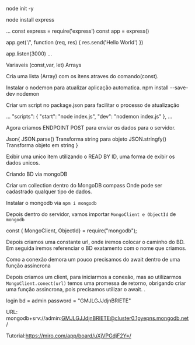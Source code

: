 node init -y

node install express

...
const express = require('express')
const app = express()

app.get('/', function (req, res) {
  res.send('Hello World')
})

app.listen(3000)
...

Variaveis (const,var, let)
Arrays

Cria uma lista  (Array) com os itens atraves do comando(const).


Instalar o nodemon para atualizar aplicação automatica.
npm install --save-dev nodemon

Criar um script no package.json para facilitar o processo de atualização

...
"scripts": {
    "start": "node index.js",
    "dev": "nodemon index.js"
  },
...

Agora criamos ENDPOINT POST para enviar os dados para o servidor.


Json{
    JSON.parse() Transforma string para objeto
    JSON.stringfy() Transforma objeto em string
}

Exibir uma unico item utilizando o READ BY ID, uma forma de exibir os dados unicos.

Criando BD via mongoDB

Criar um collection dentro do MongoDB compass
Onde pode ser cadastrado qualquer tipo de dados.

Instalar o mongodb via `npm i mongodb`

Depois dentro do servidor, vamos importar `MongoClient e ObjectId` de `mongodb`

const { MongoClient, ObjectId} = require("mongodb");

Depois criamos uma constante url, onde iremos colocar o caminho do BD.
Em seguida iremos referenciar o BD exatamento com o nome que criamos.

Como a conexão demora um pouco precisamos do await dentro de uma função assincrona

Depois criamos um client, para iniciarmos a conexão, mas ao utilizarmos `MongoClient.conect(url)` temos uma promessa de retorno, obrigando criar uma função assincrona, pois precisamos utilizar o await.
.


login bd = admin
password = "GMJLGJJdjnBRlETE"

URL: mongodb+srv://admin:GMJLGJJdjnBRlETE@cluster0.1pyepns.mongodb.net/


Tutorial:https://miro.com/app/board/uXjVPGdjF2Y=/